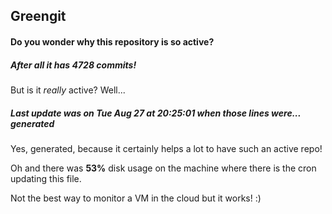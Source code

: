 ## Greengit

#### Do you wonder why this repository is so active?

##### After all it has 4728 commits!

But is it *really* active? Well...

##### Last update was on Tue Aug 27 at 20:25:01 when those lines were... generated

Yes, generated, because it certainly helps a lot to have such an active repo!

Oh and there was **53%** disk usage on the machine
where there is the cron updating this file.

Not the best way to monitor a VM in the cloud but it works! :)
